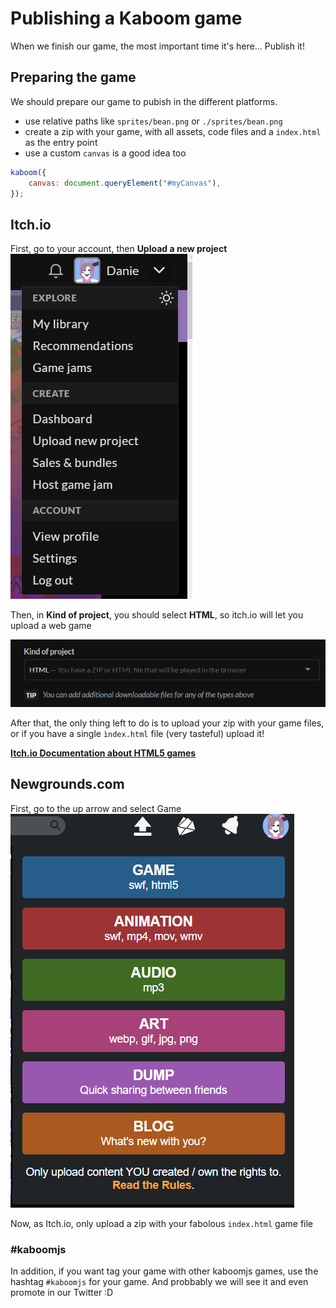 # Publishing a Kaboom game
When we finish our game, the most important time it's here...
Publish it! 

## Preparing the game
We should prepare our game to pubish in the different platforms.

- use relative paths like `sprites/bean.png` or `./sprites/bean.png`
- create a zip with your game, with all assets, code files and a `index.html` as the entry point
- use a custom `canvas` is a good idea too
```js
kaboom({
    canvas: document.queryElement("#myCanvas"),
});
```

## Itch.io
First, go to your account, then **Upload a new project**
![image](publishing/itchio-1.png)

Then, in **Kind of project**, you should select **HTML**, so itch.io will let you upload a web game

![image](publishing/itchio-2.png)

After that, the only thing left to do is to upload your zip with your game files, or if you have a single `ìndex.html` file
(very tasteful) upload it! 

[**Itch.io Documentation about HTML5 games**](https://itch.io/docs/creators/html5)

## Newgrounds.com
First, go to the up arrow and select Game
![image](publishing/newgrounds-1.png)

Now, as Itch.io, only upload a zip with your fabolous `index.html` game file

### #kaboomjs
In addition, if you want tag your game with other kaboomjs games, use the hashtag `#kaboomjs` for your game. 
And probbably we will see it and even promote in our Twitter :D
